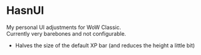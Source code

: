 # HasnUI

My personal UI adjustments for WoW Classic.  
Currently very barebones and not configurable.

* Halves the size of the default XP bar (and reduces the height a little bit)